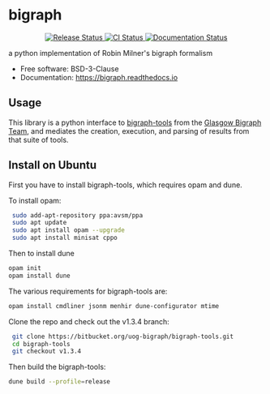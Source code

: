 # bigraph


<p align="center">
<a href="https://pypi.python.org/pypi/bigraph">
    <img src="https://img.shields.io/pypi/v/bigraph.svg"
        alt = "Release Status">
</a>

<a href="https://github.com/prismofeverything/bigraph/actions">
    <img src="https://github.com/prismofeverything/bigraph/actions/workflows/main.yml/badge.svg?branch=release" alt="CI Status">
</a>

<a href="https://bigraph.readthedocs.io/en/latest/?badge=latest">
    <img src="https://readthedocs.org/projects/bigraph/badge/?version=latest" alt="Documentation Status">
</a>

</p>


a python implementation of Robin Milner's bigraph formalism


* Free software: BSD-3-Clause
* Documentation: <https://bigraph.readthedocs.io>


## Usage

This library is a python interface to [bigraph-tools](https://bitbucket.org/uog-bigraph/bigraph-tools/src/master/) from the [Glasgow Bigraph Team](https://uog-bigraph.bitbucket.io/team.html), and mediates the creation, execution, and parsing of results from that suite of tools. 

## Install on Ubuntu

First you have to install bigraph-tools, which requires opam and dune.

To install opam: 

```bash
 sudo add-apt-repository ppa:avsm/ppa
 sudo apt update
 sudo apt install opam --upgrade
 sudo apt install minisat cppo
```

Then to install dune

```bash
opam init
opam install dune
```

The various requirements for bigraph-tools are:

```bash
opam install cmdliner jsonm menhir dune-configurator mtime
```

Clone the repo and check out the v1.3.4 branch:

```bash
 git clone https://bitbucket.org/uog-bigraph/bigraph-tools.git
 cd bigraph-tools
 git checkout v1.3.4
```

Then build the bigraph-tools:
```bash
dune build --profile=release
```


